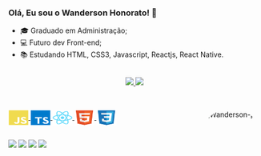 ### Olá, Eu sou o Wanderson Honorato! 👋

- 🎓 Graduado em Administração;
- 💻 Futuro dev Front-end;
- 📚 Estudando HTML, CSS3, Javascript, Reactjs, React Native.

<br>

<div align="center">
  <a href="https://github.com/WandersonHonorato">
  <img height="180m" src="https://github-readme-stats.vercel.app/api?username=WandersonHonorato&show_icons=true&theme=gruvbox&include_all_commits=true&count_private=false"/>
  <img height="180" src="https://github-readme-stats.vercel.app/api/top-langs/?username=WandersonHonorato&layout=compact&langs_count=7&theme=gruvbox"/>
</div>

##

<div style="display: inline_block"><br>
  <img align="center" alt="Andin-Js" height="30" width="40" src="https://raw.githubusercontent.com/devicons/devicon/master/icons/javascript/javascript-plain.svg">
  <img align="center" alt="Andin-Ts" height="30" width="40" src="https://raw.githubusercontent.com/devicons/devicon/master/icons/typescript/typescript-plain.svg">
  <img align="center" alt="Andin-React" height="30" width="40" src="https://raw.githubusercontent.com/devicons/devicon/master/icons/react/react-original.svg">
  <img align="center" alt="Andin-HTML" height="30" width="40" src="https://raw.githubusercontent.com/devicons/devicon/master/icons/html5/html5-original.svg">
  <img align="center" alt="Andin-CSS" height="30" width="40" src="https://raw.githubusercontent.com/devicons/devicon/master/icons/css3/css3-original.svg">
 <img align="right" alt="Wanderson-pic" height="150" style="border-radius:50px;" 
 src="https://media.fortniteapi.io/images/7d25200-76eb131-9df015b-bb60f15/transparent.png">
</div>
  
  ##
 
<div> 
    <a href="https://instagram.com/andin_honorato" target="_blank"><img src="https://img.shields.io/badge/-Instagram-%23E4405F?style=for-the-badge&logo=instagram&logoColor=white" target="_blank"></a>
    <a href="#"><img src="https://img.shields.io/badge/Discord-7289DA?style=for-the-badge&logo=discord&logoColor=white" target="_blank"></a> 
    <a href = ""><img src="https://img.shields.io/badge/-Gmail-%23333?style=for-the-badge&logo=gmail&logoColor=white" target="_blank"></a>
    <a href="https://www.linkedin.com/in/wanderson-honorato-5a6920190/" target="_blank"><img src="https://img.shields.io/badge/-LinkedIn-%230077B5?style=for-the-badge&logo=linkedin&logoColor=white" target="_blank"></a>    
</div>



